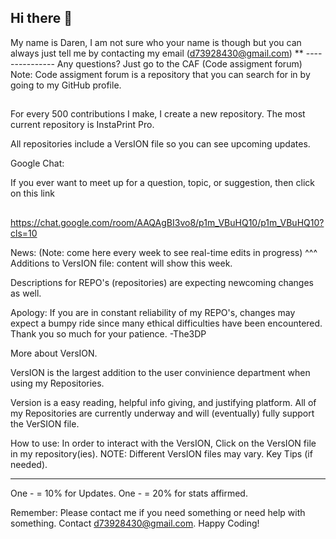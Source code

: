 ## Hi there 👋
  My name is Daren,
   I am not sure who
    your name is though
      but you can always
       just tell me by contacting
     my email (d73928430@gmail.com) 
  **
           ---------------
          Any questions? Just go to the CAF
          (Code assigment forum)
          Note: Code assigment forum is a repository 
          that you can search for in by going
          to my GitHub profile.
##


For every 500 contributions I make, I create a new repository.
The most current repository is InstaPrint Pro.


All repositories include a VersION file so you can see upcoming updates.

Google Chat:

If you ever want to meet up for a question, topic,
or suggestion, then click on this link
##
https://chat.google.com/room/AAQAgBI3vo8/p1m_VBuHQ10/p1m_VBuHQ10?cls=10

News: 
(Note: come here every week to see real-time edits in progress)
^^^
Additions to VersION file:
content will show this week.

Descriptions for REPO's (repositories)
are expecting newcoming changes as well.

Apology: If you are in constant reliability of my REPO's,
changes may expect a bumpy ride since many ethical difficulties 
have been encountered. 
Thank you so much for your patience. -The3DP

More about VersION.

VersION is the largest addition to the user convinience
department when using my Repositories. 

Version is a easy reading, helpful info giving, and
justifying platform. All of my Repositories are currently underway 
and will (eventually) fully support the VerSION file.

How to use: In order to interact with the VersION, Click on 
the VersION file in my repository(ies). 
NOTE: Different VersION files may vary.
Key Tips (if needed).
**********************
One - = 10% for Updates.
One - = 20% for stats affirmed.

Remember: Please contact me if you 
need something or need help with something.
Contact d73928430@gmail.com. Happy Coding!
